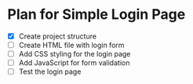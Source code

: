 # Plan for Simple Login Page

- [x] Create project structure
- [ ] Create HTML file with login form
- [ ] Add CSS styling for the login page
- [ ] Add JavaScript for form validation
- [ ] Test the login page
